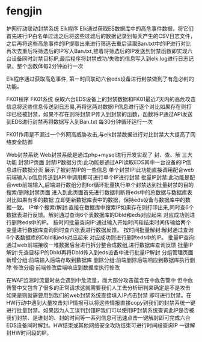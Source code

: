 # fengjin
护网行动联动封禁系统
Elk程序
Elk通过获取ES数据库中的高危事件数据，将它们首先进行IP白名单过滤之后将这些过滤后的数据记录到每天产生的CSV日志文件，之后再将这些高危事件的IP提取出来进行筛选去重后读取Ban.txt中的IP进行对比再次去重后将筛选后的IP写入Ban.txt,接着将筛选后的IP发送到封禁函数即实现六台设备同时封禁目标IP,最后程序将封禁成功/失败的信息写入到elk.log进行日志记录。整个函数体每2分钟运行一次

Elk程序通过获取高危事件, 第一时间联动六台eds设备进行封禁做到了有危必封的功能。








FK01程序
FK01系统 获取六台EDS设备上的封禁数据和FK01最近7天内的高危攻击信息将这些信息传送到日志易,再将这两对数据IP信息进行逐个对比如果存在则打印已经被封禁，如果不存在则将封禁IP传入到封禁的函数，函数将IP通过API发送到EDS进行封禁再将数据写入到Ban.txt 每30分钟循环运行一次

FK01作用是不漏过一个外网高威胁攻击,与elk封禁数据进行对比封禁大大提高了网络安全防御

Web封禁系统
Web封禁系统是通过php+mysql进行开发实现了 封、查、解 三大功能
封禁IP页面
封禁IP数据分页:此功能是通过API读取EDS其中一台设备的IP信息进行数据分页 展示了被封禁IP的一些信息
单个封禁IP:此功能直接调用配合web前端输入ip信息传送到API中调用即可进行单个IP进行封禁 
批量IP封禁:此功能是配合web前端输入,后端进行数组分割for循环批量执行单个封禁达到批量封禁的目的
搜索/删除封禁页面
	进入到此页面首先进行数据判断将eds中的总数据与数据库表对比如果有多的数据 立即更新数据库表中的数据，保持eds设备与数据库中的数据一致。
	IP单个搜索/解封:直接在数据库中搜索IP如果存在则打印出来,同时查6个数据表进行反馈。解封通过查询6个表数据库的DbId和eds对应起来 对应成功则进行删除eds中的IP。
	按时间批量查询IP:通过输入开始时间和结束时间传输给两个变量进行数据库查询同时查六张表进行数据反馈。
	按时间批量解封:解封通过查询6个表数据库的DbId和eds对应起来 对应成功则进行删除eds中的IP。
	批量IP查询:通过web前端接收一堆数据后台进行拆分整合成数组,进行数据库查询反馈
	批量IP解封:先查目标IP的DbId再将DbId传入到eds设备中进行批量IP解封
分组管理页面
	新增分组:前端输入后端存取到数据库
	删除分组:前端删除后端响应到数据库执行删除
	修改分组:前端修改后端响应到数据库执行修改

在WAF监测时流量时总会遇到中危流量，而大部分攻击蕴含在中危告警中 但中危告警中又包含了很多的正常请求这就需要我们人工去分析研判来确定是不是攻击 如果是则就需要用到我们的web封禁系统直接填入IP点击封禁 即可进行封禁。在HW行动中遇到大量攻击对IP情报可以将这些情报直接copy到我们的封禁系统一键进行批量封禁。如果因为人工误判封错IP我们可以使用IP封禁系统查询此IP是否被我们封禁、是谁封的、封的时间等一系列信息可迅速点击一键解封即可完成六台EDS设备同时解封。HW结束或其他网络安全攻防结束可进行时间段查询IP 一键解封HW时间段的IP。
